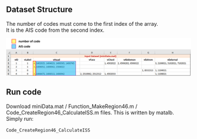 ## Dataset Structure
The number of codes must come to the first index of the array.   
It is the AIS code from the second index. 

![Dataset](https://github.com/HeewonChung92/AIS/blob/main/CreateDatasetCode/fig_dataset.jpg)


## Run code
Download miniData.mat / Function_MakeRegion46.m / Code_CreateRegion46_CalculateISS.m files.
This is written by matalb. Simply run:

```sh
Code_CreateRegion46_CalculateISS
```

